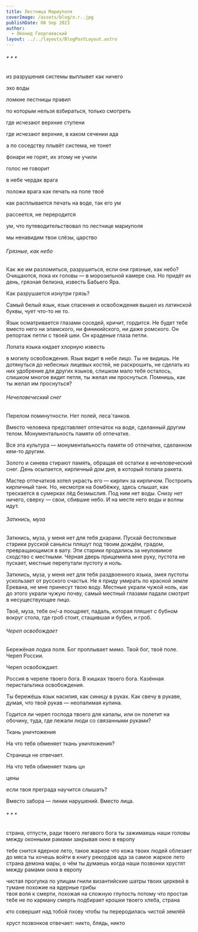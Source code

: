 ```yaml
---
title: Лестница Мариуполя
coverImage: /assets/blog/л.г..jpg
publishDate: 08 Sep 2023
author:
  - Леонид Георгиевский
layout: ../../layouts/BlogPostLayout.astro
---
```

###### \* \* *

 

из разрушения системы выплывет как ничего

 

эхо воды

 

ломкие лестницы правил

 

по которым нельзя взбираться, только смотреть

где исчезают верхние ступени

 

где исчезают верхние, в каком сечении ада

 

а по соседству плывёт система, не тонет

фонари не горят, их этому не учили

голос не говорит

в небе чердак врага

 

положи врага как печать на поле твоё

как расплывается печать на воде, так его ум

рассеется, не переродится

 

ум, что путеводительствовал по лестнице мариуполя

 

мы ненавидим твои слёзы, царство

###### Грязные, как небо

 

Как же им разломиться, разрушиться, если они грязные, как небо?
Очищаются, пока их головы — в морозильной камере сна.
Но придёт их день, грязная белизна, известь Бабьего Яра.

Как разрушается изнутри грязь?

Самый белый язык, язык спасения и освобождения
вышел из латинской буквы, чует что-то не то.

Язык осматривается глазами соседей, кричит, гордится.
Не будет тебе вместо него ни эламского, ни финикийского,
ни даже ромского. Он репортаж
петли с твоей шеи. Он краденые глаза петли.

Лопата языка кидает хлорную известь

в могилу освобождения. Язык видит в небе лицо.
Ты не видишь. Не дотянуться
до небесных лицевых костей, не раскрошить,
не сделать из них удобрение для других языков, слишком мало
тебя осталось, слишком многое видит петля,
ты желал им проснуться. Помнишь, как ты желал им проснуться?    

###### Нечеловеческий снег

  Перелом поминутности.
  Нет полей, леса́
танков.

  Вместо человека представляет отпечаток на воде, сделанный другим телом.
  Монументальность памяти об отпечатке.

 Вся эта культура — монументальность памяти об отпечатке, сделанном кем-то другим.

  Золото и синева стирают память, обращая её остатки в нечеловеческий снег.
  День осыпается, кирпичный дом дня, в который попала ракета.

 Мастер отпечатков хотел украсть его — кирпич за кирпичом. Построить кирпичный танк. Но, несмотря на бомбёжку, здесь слышат, как трескается в сумерках лёд безмыслия. Под ним нет воды.
  Снизу нет ничего, сверху — свои, сбившие небо. И на месте него воды и волны идут.

###### Заткнись, муза

Заткнись, муза, у меня
нет для тебя дхарани. Пускай
бестолковые старики русской саньясы пляшут под твоим дождём,
градом, превращающимся в вату.
Эти старики продались
за неуловимое сходство с местными. Чёрная дверь
прищемила мне руку, пустота не пускает,
местные перепутали пустоту и ноль.

Заткнись, муза, у меня
нет для тебя раздвоенного языка, змея пустоты
ускользает от русского счастья. Не я приду
умирать по красной земле Еревана, не мне
принесут твою воду. Местные украли чужой ноль,
как до этого украли чужую почву,
самый местный глазами падали
смотрит в несуществующее лицо.

Твоё, муза, тебя он/-а поощряет,
падаль, которая пляшет с бубном
вокруг стола, где гроб стоит,
стащившая и бубен, и гроб.  

###### Череп освобождает

Бережёная лодка поля.
Бог проплывает мимо.
Твой бог, твоё поле.
Череп России.

Череп освобождает.

Россия в черепе твоего бога.
В кишках твоего бога.
Казённая перистальтика освобождения.

Ты бережёшь язык насилия, как синицу в руках.
Как свечу в рукаве, думая, что твой рукав — неопалимая купина.

Годится ли череп господа твоего для капалы, или он полетит на обочину, туда, где лежали люди со связанными руками?

Ткань уничтожения

На что тебя обменяет ткань уничтожения?

Страница не отвечает.

На что тебя обменяет ткань цн

цены

если твоя преграда научится слышать?

Вместо забора — линии нарушений.
Вместо лица.

###### \* \* *

страна, отпусти, ради твоего легавого бога
ты зажимаешь наши головы между оконными рамами
закрывая окно в европу

тебе снится ядерное лето, такое жаркое
что кожа твоих людей облезает до мяса
ты хочешь войти в книгу рекордов ада
за самое жаркое лето
страна демона мары, о чём ты думаешь
когда наши позвонки хрустят между рамами
окна в европу

чистая прогулка по улицам гнили
византийские шатры твоих церквей
в тумане похожие на ядерные грибы\
твоя воля к смерти, похожая на сложную глупость
потому что простая тебе не по карману
смерть подбирает крошки твоего хлеба,
страна

кто совершит над тобой пхову
чтобы ты переродилась чистой землёй

хруст позвонков отвечает: никто, блядь,
никто